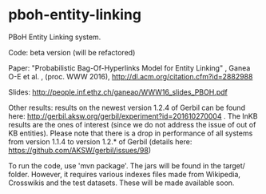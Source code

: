 # pboh-entity-linking

PBoH Entity Linking system.

Code: beta version (will be refactored)

Paper: "Probabilistic Bag-Of-Hyperlinks Model for Entity Linking" , Ganea O-E et al. , (proc. WWW 2016), http://dl.acm.org/citation.cfm?id=2882988

Slides: http://people.inf.ethz.ch/ganeao/WWW16_slides_PBOH.pdf

Other results: 
results on the newest version 1.2.4 of Gerbil can be found here: http://gerbil.aksw.org/gerbil/experiment?id=201610270004 . The InKB results are the ones of interest (since we do not address the issue of out of KB entities). Please note that there is a drop in performance of all systems from version 1.1.4 to version 1.2.* of Gerbil (details here: https://github.com/AKSW/gerbil/issues/98)


To run the code, use 'mvn package'. The jars will be found in the target/ folder. However, it requires various indexes files made from Wikipedia, Crosswikis and the test datasets. These will be made available soon.
